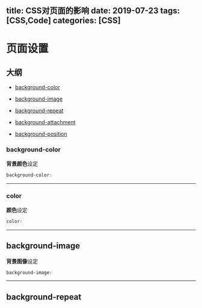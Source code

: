 title: CSS对页面的影响
date: 2019-07-23
tags: [CSS,Code]
categories: [CSS]
---

# 页面设置

## 大纲

- [background-color](https://mryan2005.github.io/2019/07/23/css-page.html#background-color)

- [background-image](https://mryan2005.github.io/2019/07/23/css-page.html#background-image)

- [background-repeat](https://mryan2005.github.io/2019/07/23/css-page.html#background-repeat)

- [background-attachment](https://mryan2005.github.io/2019/07/23/css-page.html#background-attachment)

- [background-position](https://mryan2005.github.io/2019/07/23/css-page.html#background-position)

### background-color

**背景颜色**设定

```css
background-color: 
```

---

### color

**颜色**设定

```css
color: 
```

---

## background-image

**背景图像**设定

```css
background-image: 
```

---

## background-repeat
